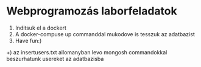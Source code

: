 # Webprogramozás laborfeladatok

1. Inditsuk el a dockert
2. A docker-compuse up commanddal mukodove is tesszuk az adatbazist
3. Have fun:)

+) az insertusers.txt allomanyban levo mongosh commandokkal beszurhatunk usereket az adatbazisba
